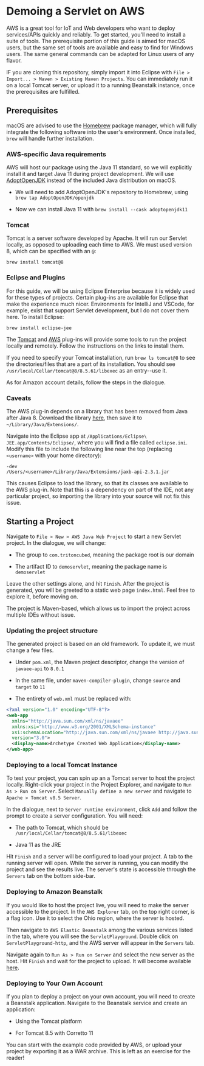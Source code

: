 # Demoing a Servlet on AWS
AWS is a great tool for IoT and Web developers who want to deploy services/APIs quickly and reliably. To get started, you'll need to install a suite of tools. The prerequisite portion of this guide is aimed for macOS users, but the same set of tools are available and easy to find for Windows users. The same general commands can be adapted for Linux users of any flavor.

IF you are cloning this repository, simply import it into Eclipse with `File > Import... > Maven > Existing Maven Projects`. You can immediately run it on a local Tomcat server, or upload it to a running Beanstalk instance, once the prerequisites are fulfilled.

## Prerequisites
macOS are advised to use the [Homebrew](https://brew.sh) package manager, which will fully integrate the following software into the user's environment. Once installed, `brew` will handle further installation.

### AWS-specific Java requirements
AWS will host our package using the Java 11 standard, so we will explicitly install it and target Java 11 during project development. We will use [AdoptOpenJDK](https://adoptopenjdk.net) instead of the included Java distribution on macOS.

- We will need to add AdoptOpenJDK's repository to Homebrew, using `brew tap AdoptOpenJDK/openjdk`
  
- Now we can install Java 11 with `brew install --cask adoptopenjdk11`

### Tomcat
Tomcat is a server software developed by Apache. It will run our Servlet locally, as opposed to uploading each time to AWS. We must used version 8, which can be specified with an `@`:

`brew install tomcat@8`

### Eclipse and Plugins
For this guide, we will be using Eclipse Enterprise because it is widely used for these types of projects. Certain plug-ins are available for Eclipse that make the experience much nicer. Environments for IntelliJ and VSCode, for example, exist that support Servlet development, but I do not cover them here. To install Eclipse:

`brew install eclipse-jee`

The [Tomcat](https://marketplace.eclipse.org/content/eclipse-tomcat-plugin) and [AWS](https://marketplace.eclipse.org/content/aws-toolkit-eclipse) plug-ins will provide some tools to run the project locally and remotely. Follow the instructions on the links to install them.

If you need to specify your Tomcat installation, run `brew ls tomcat@8` to see the directories/files that are a part of its installation. You should see `/usr/local/Cellar/tomcat@8/8.5.61/libexec` as an entry--use it.

As for Amazon account details, follow the steps in the dialogue.

### Caveats
The AWS plug-in depends on a library that has been removed from Java after Java 8. Download the library [here](https://repo1.maven.org/maven2/javax/xml/bind/jaxb-api/2.3.1/jaxb-api-2.3.1.jar), then save it to `~/Library/Java/Extensions/`.

Navigate into the Eclipse app at `/Applications/Eclipse\ JEE.app/Contents/Eclipse/`, where you will find a file called `eclipse.ini`. Modify this file to include the following line near the top (replacing `<username>` with your home directory):

```
-dev
/Users/<username>/Library/Java/Extensions/jaxb-api-2.3.1.jar
```
This causes Eclipse to load the library, so that its classes are available to the AWS plug-in. Note that this is a dependency on part of the IDE, not any particular project, so importing the library into your source will not fix this issue.

## Starting a Project
Navigate to `File > New > AWS Java Web Project` to start a new Servlet project. In the dialogue, we will change:

- The group to `com.tritoncubed`, meaning the package root is our domain

- The artifact ID to `demoservlet`, meaning the package name is `demoservlet`

Leave the other settings alone, and hit `Finish`. After the project is generated, you will be greeted to a static web page `index.html`. Feel free to explore it, before moving on.

The project is Maven-based, which allows us to import the project across multiple IDEs without issue.

### Updating the project structure
The generated project is based on an old framework. To update it, we must change a few files.

- Under `pom.xml`, the Maven project descriptor, change the version of `javaee-api` to `8.0.1`

- In the same file, under `maven-compiler-plugin`, change `source` and `target` to `11`

- The entirety of `web.xml` must be replaced with:

```xml
<?xml version="1.0" encoding="UTF-8"?>
<web-app 
  xmlns="http://java.sun.com/xml/ns/javaee"
  xmlns:xsi="http://www.w3.org/2001/XMLSchema-instance"
  xsi:schemaLocation="http://java.sun.com/xml/ns/javaee http://java.sun.com/xml/ns/javaee/web-app_3_0.xsd"
  version="3.0">
  <display-name>Archetype Created Web Application</display-name>
</web-app>
```
### Deploying to a local Tomcat Instance
To test your project, you can spin up an a Tomcat server to host the project locally. Right-click your project in the Project Explorer, and navigate to `Run As > Run on Server`. Select `Manually define a new server` and navigate to `Apache > Tomcat v8.5 Server`.

In the dialogue, next to `Server runtime environment`, click `Add` and follow the prompt to create a server configuration. You will need:

- The path to Tomcat, which should be `/usr/local/Cellar/tomcat@8/8.5.61/libexec`

- Java 11 as the JRE

Hit `Finish` and a server will be configured to load your project. A tab to the running server will open. While the server is running, you can modify the project and see the results live. The server's state is accessible through the `Servers` tab on the bottom side-bar.

### Deploying to Amazon Beanstalk
If you would like to host the project live, you will need to make the server accessible to the project. In the `AWS Explorer` tab, on the top right corner, is a flag icon. Use it to select the Ohio region, where the server is hosted.

Then navigate to `AWS Elastic Beanstalk` among the various services listed in the tab, where you will see the `ServletPlayground`. Double click on `ServletPlayground-http`, and the AWS server will appear in the `Servers` tab.

Navigate again to `Run As > Run on Server` and select the new server as the host. Hit `Finish` and wait for the project to upload. It will become available [here](http://tritoncubed.us-east-2.elasticbeanstalk.com/).

### Deploying to Your Own Account
If you plan to deploy a project on your own account, you will need to create a Beanstalk application. Navigate to the Beanstalk service and create an application:

- Using the Tomcat platform

- For Tomcat 8.5 with Corretto 11

You can start with the example code provided by AWS, or upload your project by exporting it as a WAR archive. This is left as an exercise for the reader!